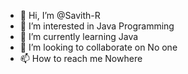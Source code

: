 - 👋 Hi, I’m @Savith-R
- 👀 I’m interested in Java Programming
- 🌱 I’m currently learning Java
- 💞️ I’m looking to collaborate on No one
- 📫 How to reach me Nowhere

<!---
Savith-R/Savith-R is a ✨ special ✨ repository because its `README.md` (this file) appears on your GitHub profile.
You can click the Preview link to take a look at your changes.
--->
